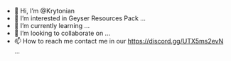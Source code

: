 - 👋 Hi, I’m @Krytonian
- 👀 I’m interested in Geyser Resources Pack ...
- 🌱 I’m currently learning ...
- 💞️ I’m looking to collaborate on ...
- 📫 How to reach me contact me in our https://discord.gg/UTX5ms2evN ...

<!---
Krytonian/Krytonian is a ✨ special ✨ repository because its `README.md` (this file) appears on your GitHub profile.
You can click the Preview link to take a look at your changes.
--->
